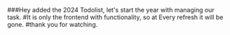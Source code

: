 ###Hey added the 2024 Todolist, let's start the year with managing our task.
#It is only the frontend with functionality, so at Every refresh it will be gone.
#thank you for watching.

